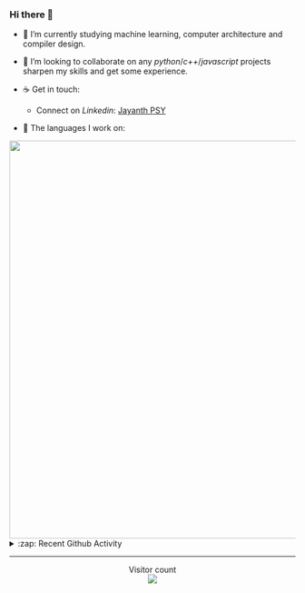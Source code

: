 ### Hi there 👋

- 🌱 I’m currently studying machine learning, computer architecture and compiler design.

- 👯 I’m looking to collaborate on any *python*/*c++*/*javascript* projects sharpen my skills and get some experience.

- ☕ Get in touch:
  +  Connect on *Linkedin*: [Jayanth PSY](https://www.linkedin.com/in/jayanth-p-b3924812a/)

<!--- ⚡ Fun fact: *Python* is older than *C++* and *Java*. -->

- :memo: The languages I work on: 

<img src="https://wakatime.com/share/@j_tesla/bdf4246a-6e44-4441-87e6-ea13fc96a824.png" width="700"/>

<details>
  <summary>:zap: Recent Github Activity</summary>
  
<!--START_SECTION:activity-->
1. 🎉 Merged PR [#7](https://github.com/j-tesla/twitter-bot/pull/7) in [j-tesla/twitter-bot](https://github.com/j-tesla/twitter-bot)
2. 🗣 Commented on [#68](https://github.com/j-tesla/space-shooter/issues/68) in [j-tesla/space-shooter](https://github.com/j-tesla/space-shooter)
3. 🎉 Merged PR [#68](https://github.com/j-tesla/space-shooter/pull/68) in [j-tesla/space-shooter](https://github.com/j-tesla/space-shooter)
4. ❗️ Closed issue [#67](https://github.com/j-tesla/space-shooter/issues/67) in [j-tesla/space-shooter](https://github.com/j-tesla/space-shooter)
5. 🎉 Merged PR [#69](https://github.com/j-tesla/space-shooter/pull/69) in [j-tesla/space-shooter](https://github.com/j-tesla/space-shooter)
<!--END_SECTION:activity-->

</details>

-----

<p align="center"> 
  Visitor count<br>
  <img src="https://profile-counter.glitch.me/j-tesla/count.svg" />
</p>












<!--
**j-tesla/j-tesla** is a ✨ _special_ ✨ repository because its `README.md` (this file) appears on your GitHub profile.

Here are some ideas to get you started:

- 🔭 I’m currently working on ...
- 🌱 I’m currently learning ...
- 👯 I’m looking to collaborate on ...
- 🤔 I’m looking for help with ...
- 💬 Ask me about ...
- 📫 How to reach me: ...
- 😄 Pronouns: ...
- ⚡ Fun fact: ...
-->

